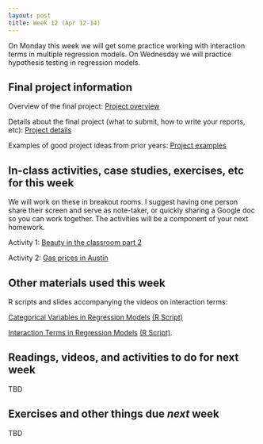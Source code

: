 ```yaml
---
layout: post
title: Week 12 (Apr 12-14)
---
```


On Monday this week we will get some practice working with interaction terms in multiple regression models.
On Wednesday we will practice hypothesis testing in regression models.  

## Final project information

Overview of the final project: [Project overview](../files/project)

Details about the final project (what to submit, how to write your reports, etc): [Project details](../files/project_details)

Examples of good project ideas from prior years: [Project examples](../files/final_project_examples)

##  In-class activities, case studies, exercises, etc for this week

We will work on these in breakout rooms. I suggest having one person share their screen and serve as note-taker, 
or quickly sharing a Google doc so you can work together. The activities will be a component of your next homework.

Activity 1: [Beauty in the classroom part 2](../files/beauty_2)

Activity 2: [Gas prices in Austin](../files/gas)

## Other materials used this week

R scripts and slides accompanying the videos on interaction terms:

[Categorical Variables in Regression Models](../files/dummy_variables.pdf) [(R Script)](../files/dummy_variables.R)

[Interaction Terms in Regression Models](../files/interactions.pdf) [(R Script)](../files/interactions.R). 

## Readings, videos, and activities to do for next week

TBD

## Exercises and other things due *next* week

TBD
